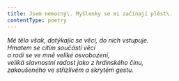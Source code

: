 ```yaml
---
title: Jsem nemocný\. Myšlenky se mi začínají plést\.
contentType: poetry
---
```


<section>

_Mé tělo však, dotýkajíc se věcí, do nich vstupuje.  
Hmatem se cítím součástí věcí  
a rodí se ve mně veliké osvobození,  
veliká slavnostní radost jako z hrdinského činu,  
zakoušeného ve střízlivém a skrytém gestu._

</section>
